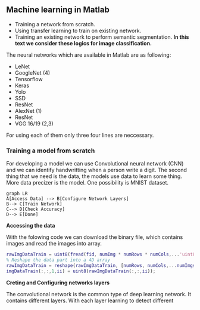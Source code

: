 ## Machine learning in Matlab

 - Training a network from scratch.
 - Using transfer learning to train on existing network.
 - Training an existing network to perform semantic segmentation.
**In this text we consider these logics for image classification.**

The neural networks which are available in Matlab are as following:

 - LeNet
 - GoogleNet (4)
 - Tensorflow
 - Keras 
 - Yolo 
 - SSD 
 - ResNet
 - AlexNet (1)
 - ResNet
 - VGG 16/19 (2,3)


For using each of them only three four lines are neccessary.

### Training a model from scratch

For developing a model we can use Convolutional neural network (CNN) and we can identify handwritting when a person write a digit.
The second thing that we need is the data, the models use data to learn some thing. More data precizer is the model. One possibility is MNIST dataset.

```mermaid
graph LR
A[Access Data] --> B[Configure Network Layers]
B--> C[Train Network]
C--> D[Check Accuracy]
D--> E[Done]
```
**Accessing the data**

With the folowing code we can download the binary file, which contains images and read the images into array.

```matlab
rawImgDataTrain = uint8(fread(fid, numImg * numRows * numCols,...'uint8'));
% Reshape the data part into a 4D array
rawImgDataTrain = reshape(rawImgDataTrain, [numRows, numCols,...numImgs]);
imgDataTrain(:,:,1,ii) = uint8(rawImgDataTrain(:,:,ii));
```
**Creting and Configuring networks layers**

The convolutional network is the common type of deep learning network. It contains different layers. With each layer learning to detect different 
<!--stackedit_data:
eyJoaXN0b3J5IjpbMTI3MDMzNzc5NywtMTUzMjQ2NzE4OSwtMT
ExODcwNTYwNywtNDYzMjg2NzgsLTQ2MzI4Njc4LC0yMTU5OTU1
MzQsLTEzNDk4NDUyMjYsMTg1NDkwMjksMTkwMTk5MDc1M119
-->
